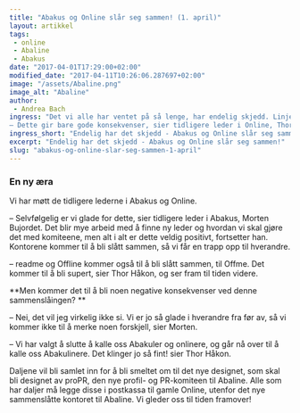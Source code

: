 ```yaml
---
title: "Abakus og Online slår seg sammen! (1. april)"
layout: artikkel
tags: 
 - online
 - Abaline
 - Abakus
date: "2017-04-01T17:29:00+02:00"
modified_date: "2017-04-11T10:26:06.287697+02:00"
image: "/assets/Abaline.png"
image_alt: "Abaline"
author:
 - Andrea Bach
ingress: "Det vi alle har ventet på så lenge, har endelig skjedd. Linjeforeningene Abakus og Online slår seg sammen. Etter år med vennskap var det på tide å slå seg sammen til Abaline.  
– Dette gir bare gode konsekvenser, sier tidligere leder i Online, Thor Håkon Bredesen."
ingress_short: "Endelig har det skjedd - Abakus og Online slår seg sammen!"
excerpt: "Endelig har det skjedd - Abakus og Online slår seg sammen!"
slug: "abakus-og-online-slar-seg-sammen-1-april"
---
```

### En ny æra
Vi har møtt de tidligere lederne i Abakus og Online.  

– Selvfølgelig er vi glade for dette, sier tidligere leder i Abakus, Morten Bujordet. Det blir mye arbeid med å finne ny leder og hvordan vi skal gjøre det med komiteene, men alt i alt er dette veldig positivt, fortsetter han. Kontorene kommer til å bli slått sammen, så vi får en trapp opp til hverandre. 

– readme og Offline kommer også til å bli slått sammen, til Offme. Det kommer til  å bli supert, sier Thor Håkon, og ser fram til tiden videre.

**Men kommer det til å bli noen negative konsekvenser ved denne sammenslåingen? **

– Nei, det vil jeg virkelig ikke si. Vi er jo så glade i hverandre fra før av, så vi kommer ikke til å merke noen forskjell, sier Morten. 

– Vi har valgt å slutte å kalle oss Abakuler og onlinere, og går nå over til å kalle oss Abakulinere. Det klinger jo så fint! sier Thor Håkon. 

Daljene vil bli samlet inn for å bli smeltet om til det nye designet, som skal bli designet av proPR, den nye profil- og PR-komiteen til Abaline. Alle som har daljer må legge disse i postkassa til gamle Online, utenfor det nye sammenslåtte kontoret til Abaline. Vi gleder oss til tiden framover!
